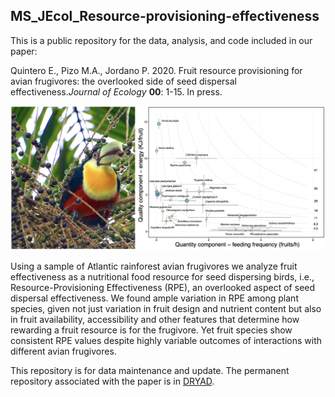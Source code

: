 ## MS_JEcol_Resource-provisioning-effectiveness

This is a public repository for the data, analysis, and code included in our paper:

Quintero E., Pizo M.A., Jordano P. 2020. Fruit resource provisioning for avian frugivores: the overlooked side of seed dispersal effectiveness.*Journal of Ecology* **00**: 1-15. In press.

![](./docs/fig_header.png)

Using a sample of Atlantic rainforest avian frugivores we analyze fruit effectiveness as a nutritional food resource for seed dispersing birds, i.e., Resource-Provisioning Effectiveness (RPE), an overlooked aspect of seed dispersal effectiveness. We found ample variation in RPE among plant species, given not just variation in fruit design and nutrient content but also in fruit availability, accessibility and other features that determine how rewarding a fruit resource is for the frugivore. Yet fruit species show consistent RPE values despite highly variable outcomes of interactions with different avian frugivores.

This repository is for data maintenance and update. The permanent repository associated with the paper is in [DRYAD](https://datadryad.org/stash/dataset/doi:10.5061/dryad.pk0p2ngj7). 
